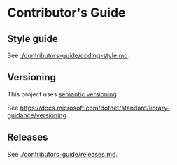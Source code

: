 # Contributor's Guide

## Style guide

See [./contributors-guide/coding-style.md](./contributors-guide/coding-style.md).

## Versioning

This project uses [semantic versioning](https://semver.org/).

See <https://docs.microsoft.com/dotnet/standard/library-guidance/versioning>.

## Releases

See [./contributors-guide/releases.md](./contributors-guide/releases.md).